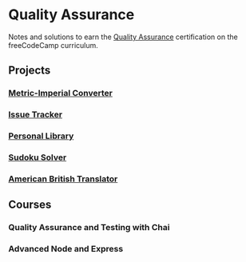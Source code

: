 # Quality Assurance

Notes and solutions to earn the [Quality Assurance](https://www.freecodecamp.org/learn/quality-assurance/) certification on the freeCodeCamp curriculum.

## Projects

### [Metric-Imperial Converter](https://www.freecodecamp.org/learn/quality-assurance/quality-assurance-projects/metric-imperial-converter)

### [Issue Tracker](https://www.freecodecamp.org/learn/quality-assurance/quality-assurance-projects/issue-tracker)

### [Personal Library](https://www.freecodecamp.org/learn/quality-assurance/quality-assurance-projects/personal-library)

### [Sudoku Solver](https://www.freecodecamp.org/learn/quality-assurance/quality-assurance-projects/sudoku-solver)

### [American British Translator](https://www.freecodecamp.org/learn/quality-assurance/quality-assurance-projects/american-british-translator)

## Courses

### Quality Assurance and Testing with Chai

### Advanced Node and Express
